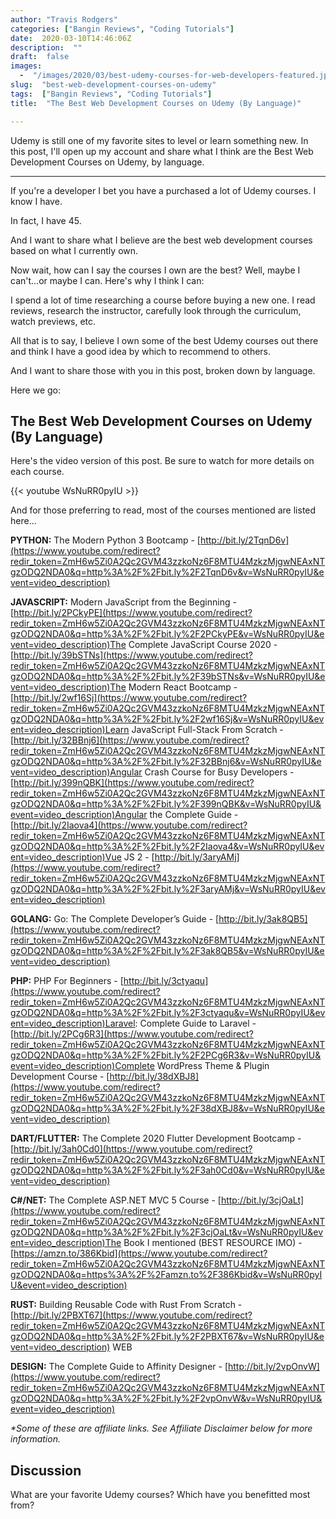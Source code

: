 ```yaml
---
author: "Travis Rodgers"
categories: ["Bangin Reviews", "Coding Tutorials"]
date:  2020-03-10T14:46:06Z
description:  ""
draft:  false
images: 
  -  "/images/2020/03/best-udemy-courses-for-web-developers-featured.jpg"
slug:  "best-web-development-courses-on-udemy"
tags:  ["Bangin Reviews", "Coding Tutorials"]
title:  "The Best Web Development Courses on Udemy (By Language)"

---
```



<div class="lead-paragraph"><span class="dropcap">U</span>demy is still one of my favorite sites to level or learn something new. In this post, I'll open up my account and share what I think are the Best Web Development Courses on Udemy, by language.</div>
<hr class="lead-paragraph">

If you're a developer I bet you have a purchased a lot of Udemy courses. I know I have.

In fact, I have 45.

And I want to share what I believe are the best web development courses based on what I currently own.

Now wait, how can I say the courses I own are the best? Well, maybe I can't...or maybe I can. Here's why I think I can:

I spend a lot of time researching a course before buying a new one. I read reviews, research the instructor, carefully look through the curriculum, watch previews, etc.

All that is to say, I believe I own some of the best Udemy courses out there and think I have a good idea by which to recommend to others.

And I want to share those with you in this post, broken down by language.

Here we go:

## The Best Web Development Courses on Udemy (By Language)

Here's the video version of this post. Be sure to watch for more details on each course.

{{< youtube WsNuRR0pyIU >}}

And for those preferring to read, most of the courses mentioned are listed here...

**PYTHON:** The Modern Python 3 Bootcamp - [http://bit.ly/2TqnD6v](https://www.youtube.com/redirect?redir_token=ZmH6w5Zi0A2Qc2GVM43zzkoNz6F8MTU4MzkzMjgwNEAxNTgzODQ2NDA0&q=http%3A%2F%2Fbit.ly%2F2TqnD6v&v=WsNuRR0pyIU&event=video_description) 

**JAVASCRIPT:** Modern JavaScript from the Beginning - [http://bit.ly/2PCkyPE](https://www.youtube.com/redirect?redir_token=ZmH6w5Zi0A2Qc2GVM43zzkoNz6F8MTU4MzkzMjgwNEAxNTgzODQ2NDA0&q=http%3A%2F%2Fbit.ly%2F2PCkyPE&v=WsNuRR0pyIU&event=video_description)The Complete JavaScript Course 2020 - [http://bit.ly/39bSTNs](https://www.youtube.com/redirect?redir_token=ZmH6w5Zi0A2Qc2GVM43zzkoNz6F8MTU4MzkzMjgwNEAxNTgzODQ2NDA0&q=http%3A%2F%2Fbit.ly%2F39bSTNs&v=WsNuRR0pyIU&event=video_description)The Modern React Bootcamp - [http://bit.ly/2wf16Sj](https://www.youtube.com/redirect?redir_token=ZmH6w5Zi0A2Qc2GVM43zzkoNz6F8MTU4MzkzMjgwNEAxNTgzODQ2NDA0&q=http%3A%2F%2Fbit.ly%2F2wf16Sj&v=WsNuRR0pyIU&event=video_description)Learn JavaScript Full-Stack From Scratch - [http://bit.ly/32BBnj6](https://www.youtube.com/redirect?redir_token=ZmH6w5Zi0A2Qc2GVM43zzkoNz6F8MTU4MzkzMjgwNEAxNTgzODQ2NDA0&q=http%3A%2F%2Fbit.ly%2F32BBnj6&v=WsNuRR0pyIU&event=video_description)Angular Crash Course for Busy Developers - [http://bit.ly/399nQBK](https://www.youtube.com/redirect?redir_token=ZmH6w5Zi0A2Qc2GVM43zzkoNz6F8MTU4MzkzMjgwNEAxNTgzODQ2NDA0&q=http%3A%2F%2Fbit.ly%2F399nQBK&v=WsNuRR0pyIU&event=video_description)Angular the Complete Guide - [http://bit.ly/2Iaova4](https://www.youtube.com/redirect?redir_token=ZmH6w5Zi0A2Qc2GVM43zzkoNz6F8MTU4MzkzMjgwNEAxNTgzODQ2NDA0&q=http%3A%2F%2Fbit.ly%2F2Iaova4&v=WsNuRR0pyIU&event=video_description)Vue JS 2 - [http://bit.ly/3aryAMj](https://www.youtube.com/redirect?redir_token=ZmH6w5Zi0A2Qc2GVM43zzkoNz6F8MTU4MzkzMjgwNEAxNTgzODQ2NDA0&q=http%3A%2F%2Fbit.ly%2F3aryAMj&v=WsNuRR0pyIU&event=video_description) 

**GOLANG:** Go: The Complete Developer’s Guide - [http://bit.ly/3ak8QB5](https://www.youtube.com/redirect?redir_token=ZmH6w5Zi0A2Qc2GVM43zzkoNz6F8MTU4MzkzMjgwNEAxNTgzODQ2NDA0&q=http%3A%2F%2Fbit.ly%2F3ak8QB5&v=WsNuRR0pyIU&event=video_description) 

**PHP:** PHP For Beginners - [http://bit.ly/3ctyaqu](https://www.youtube.com/redirect?redir_token=ZmH6w5Zi0A2Qc2GVM43zzkoNz6F8MTU4MzkzMjgwNEAxNTgzODQ2NDA0&q=http%3A%2F%2Fbit.ly%2F3ctyaqu&v=WsNuRR0pyIU&event=video_description)Laravel: Complete Guide to Laravel - [http://bit.ly/2PCg6R3](https://www.youtube.com/redirect?redir_token=ZmH6w5Zi0A2Qc2GVM43zzkoNz6F8MTU4MzkzMjgwNEAxNTgzODQ2NDA0&q=http%3A%2F%2Fbit.ly%2F2PCg6R3&v=WsNuRR0pyIU&event=video_description)Complete WordPress Theme & Plugin Development Course - [http://bit.ly/38dXBJ8](https://www.youtube.com/redirect?redir_token=ZmH6w5Zi0A2Qc2GVM43zzkoNz6F8MTU4MzkzMjgwNEAxNTgzODQ2NDA0&q=http%3A%2F%2Fbit.ly%2F38dXBJ8&v=WsNuRR0pyIU&event=video_description) 

**DART/FLUTTER:** The Complete 2020 Flutter Development Bootcamp - [http://bit.ly/3ah0Cd0](https://www.youtube.com/redirect?redir_token=ZmH6w5Zi0A2Qc2GVM43zzkoNz6F8MTU4MzkzMjgwNEAxNTgzODQ2NDA0&q=http%3A%2F%2Fbit.ly%2F3ah0Cd0&v=WsNuRR0pyIU&event=video_description) 

**C#/NET:** The Complete ASP.NET MVC 5 Course - [http://bit.ly/3cjOaLt](https://www.youtube.com/redirect?redir_token=ZmH6w5Zi0A2Qc2GVM43zzkoNz6F8MTU4MzkzMjgwNEAxNTgzODQ2NDA0&q=http%3A%2F%2Fbit.ly%2F3cjOaLt&v=WsNuRR0pyIU&event=video_description)The Book I mentioned (BEST RESOURCE IMO) - [https://amzn.to/386Kbid](https://www.youtube.com/redirect?redir_token=ZmH6w5Zi0A2Qc2GVM43zzkoNz6F8MTU4MzkzMjgwNEAxNTgzODQ2NDA0&q=https%3A%2F%2Famzn.to%2F386Kbid&v=WsNuRR0pyIU&event=video_description) 

**RUST:** Building Reusable Code with Rust From Scratch - [http://bit.ly/2PBXT67](https://www.youtube.com/redirect?redir_token=ZmH6w5Zi0A2Qc2GVM43zzkoNz6F8MTU4MzkzMjgwNEAxNTgzODQ2NDA0&q=http%3A%2F%2Fbit.ly%2F2PBXT67&v=WsNuRR0pyIU&event=video_description) WEB

**DESIGN:** The Complete Guide to Affinity Designer - [http://bit.ly/2vpOnvW](https://www.youtube.com/redirect?redir_token=ZmH6w5Zi0A2Qc2GVM43zzkoNz6F8MTU4MzkzMjgwNEAxNTgzODQ2NDA0&q=http%3A%2F%2Fbit.ly%2F2vpOnvW&v=WsNuRR0pyIU&event=video_description) 

_*Some of these are affiliate links. See Affiliate Disclaimer below for more information._

## Discussion

What are your favorite Udemy courses? Which have you benefitted most from?

